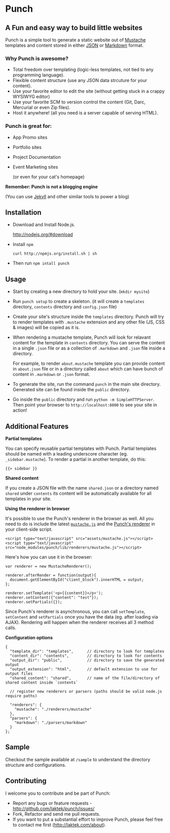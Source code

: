 # Punch 
## A Fun and easy way to build little websites 

Punch is a simple tool to generate a static website out of [Mustache](http://mustache.github.com/) templates and content stored in either [JSON](http://json.org) or [Markdown](daringfireball.net/projects/markdown/) format.

### Why Punch is awesome?

* Total freedom over templating (logic-less templates, not tied to any programming language).
* Flexible content structure (use any JSON data strcuture for your content).
* Use your favorite editor to edit the site (without getting stuck in a crappy WYSIWYG editor)
* Use your favorite SCM to version control the content (Git, Darc, Mercurial or even Zip files).
* Host it anywhere! (all you need is a server capable of serving HTML).

### Punch is great for:

* App Promo sites
* Portfolio sites
* Project Documentation
* Event Marketing sites

  (or even for your cat's homepage)

**Remember: Punch is not a blogging engine**

(You can use [Jekyll](https://github.com/mojombo/jekyll) and other similar tools to power a blog)

## Installation

* Download and Install Node.js.
 
    http://nodejs.org/#download 

* Install `npm`

    `curl http://npmjs.org/install.sh | sh`

* Then run `npm intall punch`

## Usage

* Start by creating a new directory to hold your site. (`mkdir mysite`)

* Run `punch setup` to create a skeleton. (it will create a `templates` directory, `contents` directory and `config.json` file)

* Create your site's structure inside the `templates` directory. Punch will try to render templates with `.mustache` extension and any other file (JS, CSS & images) will be copied as it is.

* When rendering a mustache template, Punch will look for relavant content for the template in `contents` directory. You can serve the content in a single `.json` file or as a collection of `.markdown` and `.json` file inside a directory.

  For example, to render `about.mustache` template you can provide content in `about.json` file or in a directory called `about` which can have bunch of content in `.markdown` or `.json` format. 

* To generate the site, run the command `punch` in the main site directory. Generated site can be found inside the `public` directory.

* Go inside the `public` directory and run `python -m SimpleHTTPServer`. Then point your browser to `http://localhost:8000` to see your site in action!

## Additional Features

**Partial templates**

You can specify reusable partial templates with Punch. Partial templates should be named with a leading underscore character (eg. `_sidebar.mustache`). To render a partial in another template, do this:  

    {{> sidebar }}

**Shared content**

If you create a JSON file with the name `shared.json` or a directory named `shared` under `contents` its content will be automatically available for all templates in your site.

**Using the renderer in browser**

It's possible to use the Punch's renderer in the browser as well. All you need to do is include the latest [`mustache.js`](https://github.com/janl/mustache.js/) and the [Punch's renderer](https://github.com/laktek/Punch/tree/master/lib/renderers) in your client-side script.

    <script type="text/javascript" src="assets/mustache.js"></script>
    <script type="text/javascript" src="node_modules/punch/lib/renderers/mustache.js"></script>

Here's how you can use it in the browser:

    var renderer = new MustacheRenderer();

    renderer.afterRender = function(output){
      document.getElementById("client_block").innerHTML = output;
    };

    renderer.setTemplate('<p>{{content}}</p>');
    renderer.setContent({"content": "test"});
    renderer.setPartials({});
 
Since Punch's renderer is asynchronous, you can call `setTemplate`, `setContent` and `setPartials` once you have the data (eg. after loading via AJAX). Rendering will happen when the renderer receives all 3 method calls.

**Configuration options**

    {
      "template_dir": "templates",      // directory to look for templates
      "content_dir": "contents",        // directory to look for contents
      "output_dir": "public",           // directory to save the generated output
      "output_extension": "html",       // default extension to use for output files
      "shared_content": "shared",       // name of the file/directory of shared content inside `contents`

      // register new renderers or parsers (paths should be valid node.js require paths)

      "renderers": {
        "mustache": "./renderers/mustache" 
      },
      "parsers": {
        "markdown": "./parsers/markdown" 
      }
    };

## Sample

Checkout the sample available at `/sample` to understand the directory structure and configurations.

## Contributing

I welcome you to contribute and be part of Punch:

* Report any bugs or feature requests - http://github.com/laktek/punch/issues/
* Fork, Refactor and send me pull requests.
* If you want to put a substantial effort to improve Punch, please feel free to contact me first (http://laktek.com/about).


